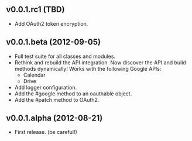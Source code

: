 ## v0.0.1.rc1 (TBD)

* Add OAuth2 token encryption.

## v0.0.1.beta (2012-09-05)

* Full test suite for all classes and modules.
* Rethink and rebuild the API integration. Now discover the API and build methods dynamically! Works with the following Google APIs:
  * Calendar
  * Drive
* Add logger configuration.
* Add the #google method to an oauthable object.
* Add the #patch method to OAuth2.

## v0.0.1.alpha (2012-08-21)

* First release. (be careful!)
